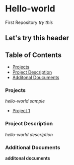 # Hello-world
First Repository
*try this*
## Let's try this header

## **Table of Contents**
- [Projects](#Projects)
- [Project Description](#Project-Description)
- [Additonal Doucuments](#Additonal-Documents)

### Projects
*hello-world sample*
- [Project 1](https://iowa-my.sharepoint.com/:x:/g/personal/lhausmann_uiowa_edu/EV8jt9JahdZPsHxOMND60P8BCGivDmn_QzNpjFcBPjt9bg?e=UMdEbq)

### Project Description
*hello-world description*

### Additional Documents
**additonal documents**






